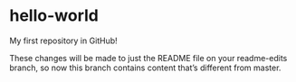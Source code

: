 # hello-world
My first repository in GitHub!

These changes will be made to just the README file on your readme-edits branch, so now this branch contains content that’s different from master.
